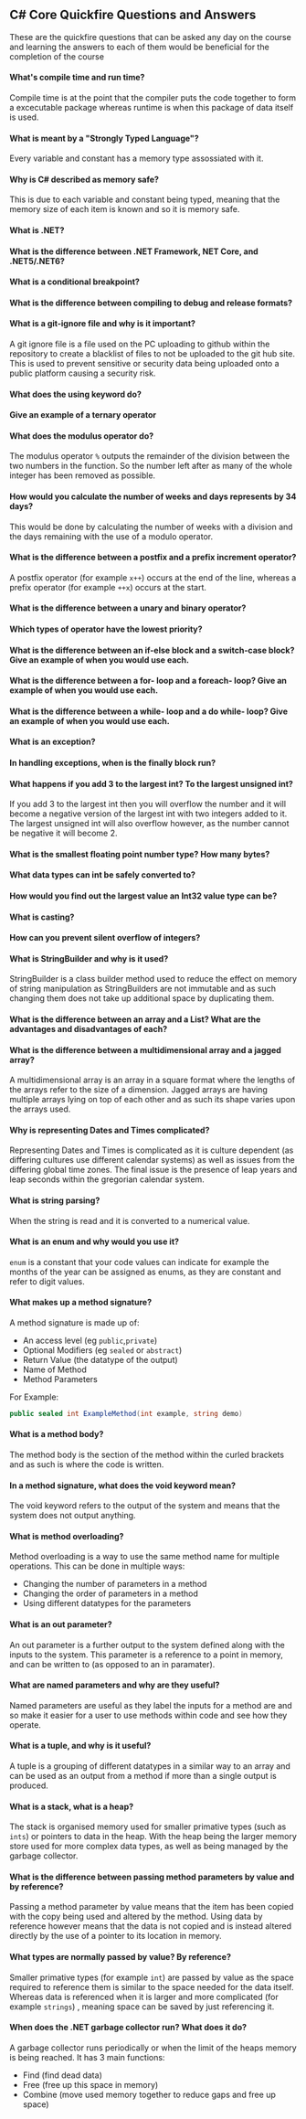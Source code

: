 ## C# Core Quickfire Questions and Answers 

These are the quickfire questions that can be asked any day on the course and learning the answers to each of them would be beneficial for the completion of the course

#### What's compile time and run time?

Compile time is at the point that the compiler puts the code together to form a excecutable package whereas runtime is when this package of data itself is used.

#### What is meant by a "Strongly Typed Language"?

Every variable and constant has a memory type assossiated with it.

#### Why is C# described as memory safe?

This is due to each variable and constant being typed, meaning that the memory size of each item is known and so it is memory safe.

#### What is .NET?

#### What is the difference between .NET Framework, NET Core, and .NET5/.NET6?

#### What is a conditional breakpoint?

#### What is the difference between compiling to debug and release formats?

#### What is a git-ignore file and why is it important?

A git ignore file is a file used on the PC uploading to github within the repository to create a blacklist of files to not be uploaded to the git hub site. This is used to prevent sensitive or security data being uploaded onto a public platform causing a security risk.

#### What does the using keyword do?

#### Give an example of a ternary operator

#### What does the modulus operator do?

The modulus operator `%` outputs the remainder of the division between the two numbers in the function. So the number left after as many of the whole integer has been removed as possible.

#### How would you calculate the number of weeks and days represents by 34 days?

This would be done by calculating the number of weeks with a division and the days remaining with the use of a modulo operator.

#### What is the difference between a postfix and a prefix increment operator?

A postfix operator (for example `x++`) occurs at the end of the line, whereas a prefix operator (for example `++x`) occurs at the start.

#### What is the difference between a unary and binary operator?

#### Which types of operator have the lowest priority?

#### What is the difference between an if-else block and a switch-case block?  Give an example of when you would use each.

#### What is the difference between a for- loop and a foreach- loop?  Give an example of when you would use each.

#### What is the difference between a while- loop and a do while- loop?  Give an example of when you would use each.

#### What is an exception?

#### In handling exceptions, when is the finally block run?

#### What happens if you add 3 to the largest int?  To the largest unsigned int?

If you add 3 to the largest int then you will overflow the number and it will become a negative version of the largest int with two integers added to it. The largest unsigned int will also overflow however, as the number cannot be negative it will become 2.

#### What is the smallest floating point number type?  How many bytes?

#### What data types can int be safely converted to?

#### How would you find out the largest value an Int32 value type can be?

#### What is casting?

#### How can you prevent silent overflow of integers?

#### What is StringBuilder and why is it used?

StringBuilder is a class builder method used to reduce the effect on memory of string manipulation as StringBuilders are not immutable and as such changing them does not take up additional space by duplicating them.

#### What is the difference between an array and a List?  What are the advantages and disadvantages of each?

#### What is the difference between a multidimensional array and a jagged array?

A multidimensional array is an array in a square format where the lengths of the arrays refer to the size of a dimension. Jagged arrays are having multiple arrays lying on top of each other and as such its shape varies upon the arrays used.

#### Why is representing Dates and Times complicated?

Representing Dates and Times is complicated as it is culture dependent (as differing cultures use different calendar systems) as well as issues from the differing global time zones. The final issue is the presence of leap years and leap seconds within the gregorian calendar system.

#### What is string parsing?

When the string is read and it is converted to a numerical value.

#### What is an enum and why would you use it?

`enum` is a constant that your code values can indicate for example the months of the year can be assigned as enums, as they are constant and refer to digit values.

#### What makes up a method signature?

A method signature is made up of:
* An access level (eg `public`,`private`)
* Optional Modifiers (eg `sealed` or `abstract`)
* Return Value (the datatype of the output)
* Name of Method
* Method Parameters

For Example:
```csharp
public sealed int ExampleMethod(int example, string demo)
```

#### What is a method body?

The method body is the section of the method within the curled brackets and as such is where the code is written.

#### In a method signature, what does the void keyword mean?

The void keyword refers to the output of the system and means that the system does not output anything.

#### What is method overloading?

Method overloading is a way to use the same method name for multiple operations. This can be done in multiple ways:
* Changing the number of parameters in a method
* Changing the order of parameters in a method
* Using different datatypes for the parameters

#### What is an out parameter?

An out parameter is a further output to the system defined along with the inputs to the system. This parameter is a reference to a point in memory, and can be written to (as opposed to an in paramater).

#### What are named parameters and why are they useful?

Named parameters are useful as they label the inputs for a method are and so make it easier for a user to use methods within code and see how they operate.
 
#### What is a tuple, and why is it useful?

A tuple is a grouping of different datatypes in a similar way to an array and can be used as an output from a method if more than a single output is produced.

#### What is a stack, what is a heap?

The stack is organised memory used for smaller primative types (such as `ints`) or pointers to data in the heap. With the heap being the larger memory store used for more complex data types, as well as being managed by the garbage collector.

#### What is the difference between passing method parameters by value and by reference?

Passing a method parameter by value means that the item has been copied with the copy being used and altered by the method. Using data by reference however means that the data is not copied and is instead altered directly by the use of a pointer to its location in memory. 

#### What types are normally passed by value?  By reference?

Smaller primative types (for example `int`) are passed by value as the space required to reference them is similar to the space needed for the data itself. Whereas data is referenced when it is larger and more complicated (for example `strings`) , meaning space can be saved by just referencing it.

#### When does the .NET garbage collector run? What does it do?

A garbage collector runs periodically or when the limit of the heaps memory is being reached. It has 3 main functions:
* Find (find dead data)
* Free (free up this space in memory)
* Combine (move used memory together to reduce gaps and free up space)
